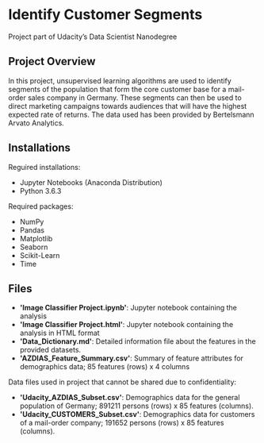 # Identify Customer Segments
Project part of Udacity’s Data Scientist Nanodegree

## Project Overview
In this project, unsupervised learning algorithms are used to identify segments of the population that form the core customer base for a mail-order sales company in Germany. These segments can then be used to direct marketing campaigns towards audiences that will have the highest expected rate of returns. The data used has been provided by Bertelsmann Arvato Analytics.

## Installations
Reguired installations:
- Jupyter Notebooks (Anaconda Distribution)
- Python 3.6.3

Required packages:
- NumPy
- Pandas
- Matplotlib
- Seaborn
- Scikit-Learn
- Time

## Files
- **'Image Classifier Project.ipynb'**: Jupyter notebook containing the analysis
- **'Image Classifier Project.html'**: Jupyter notebook containing the analysis in HTML format
- **'Data_Dictionary.md'**: Detailed information file about the features in the provided datasets.
- **'AZDIAS_Feature_Summary.csv'**: Summary of feature attributes for demographics data; 85 features (rows) x 4 columns

Data files used in project that cannot be shared due to confidentiality:
- **'Udacity_AZDIAS_Subset.csv'**: Demographics data for the general population of Germany; 891211 persons (rows) x 85 features (columns).
- **'Udacity_CUSTOMERS_Subset.csv'**: Demographics data for customers of a mail-order company; 191652 persons (rows) x 85 features (columns).
